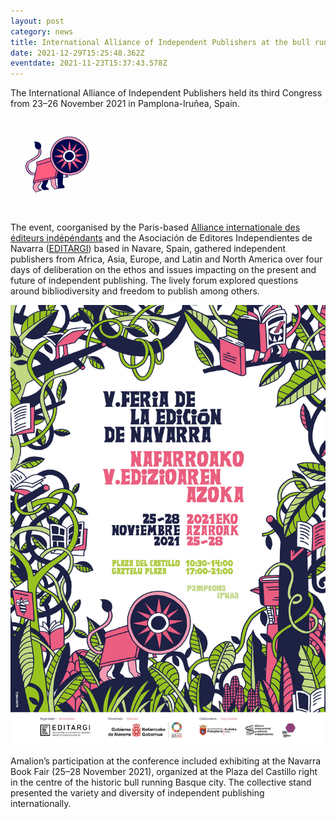 ```yaml
---
layout: post
category: news
title: International Alliance of Independent Publishers at the bull run
date: 2021-12-29T15:25:48.362Z
eventdate: 2021-11-23T15:37:43.578Z
---
```

The International Alliance of Independent Publishers held its third Congress from 23–26 November 2021 in Pamplona-Iruñea, Spain.
 
![Le logo d'Assises internationales de l’édition indépendante, Pampelune-Iruñea, 2021](../uploads/arton1756-d94b0.png "Le logo d'Assises internationales de l’édition indépendante, Pampelune-Iruñea, 2021")

The event, coorganised by the Paris-based [Alliance internationale des éditeurs indépéndants](https://www.alliance-editeurs.org/?lang=fr) and the Asociación de Editores Independientes de Navarra ([EDITARGI](https://www.editargi.com/es)) based in Navare, Spain, gathered independent publishers from Africa, Asia, Europe, and Latin and North America over four days of deliberation on the ethos and issues impacting on the present and future of independent publishing. The lively forum explored questions around bibliodiversity and freedom to publish among others.

![Navarra Book Fair (25–28 November 2021)](../uploads/cartel-v-feria-edizio-21.jpg "Navarra Book Fair (25–28 November 2021)")

Amalion’s participation at the conference included exhibiting at the Navarra Book Fair (25–28 November 2021), organized at the Plaza del Castillo right in the centre of the historic bull running Basque city. The collective stand presented the variety and diversity of independent publishing internationally.